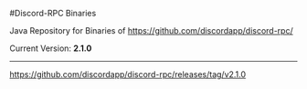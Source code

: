 #Discord-RPC Binaries

Java Repository for Binaries of https://github.com/discordapp/discord-rpc/

Current Version: **2.1.0**
***
https://github.com/discordapp/discord-rpc/releases/tag/v2.1.0